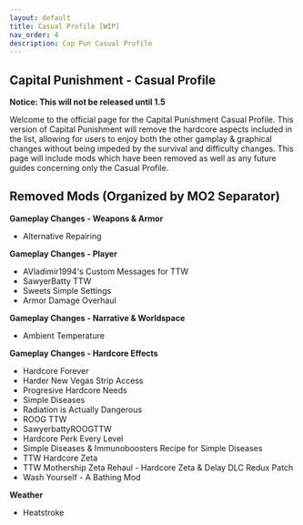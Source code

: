 ```yaml
---
layout: default
title: Casual Profile [WIP]
nav_order: 4
description: Cap Pun Casual Profile
---
```


## **Capital Punishment - Casual Profile**

**Notice: This will not be released until 1.5**

Welcome to the official page for the Capital Punishment Casual Profile. This version of Capital Punishment will remove the hardcore aspects included in the list, allowing for users to enjoy both the other gamplay & graphical changes without being impeded by the survival and difficulty changes. This page will include mods which have been removed as well as any future guides concerning only the Casual Profile. 

## **Removed Mods (Organized by MO2 Separator)**

**Gameplay Changes - Weapons & Armor**
- Alternative Repairing

**Gameplay Changes - Player**
- AVladimir1994's Custom Messages for TTW
- SawyerBatty TTW
- Sweets Simple Settings
- Armor Damage Overhaul

**Gameplay Changes - Narrative & Worldspace**
- Ambient Temperature

**Gameplay Changes - Hardcore Effects**
- Hardcore Forever
- Harder New Vegas Strip Access
- Progresive Hardcore Needs
- Simple Diseases
- Radiation is Actually Dangerous
- ROOG TTW
- SawyerbattyROOGTTW
- Hardcore Perk Every Level
- Simple Diseases & Immunoboosters Recipe for Simple Diseases
- TTW Hardcore Zeta
- TTW Mothership Zeta Rehaul - Hardcore Zeta & Delay DLC Redux Patch
- Wash Yourself - A Bathing Mod

**Weather**
- Heatstroke 
